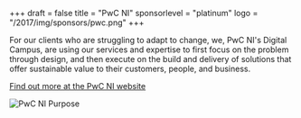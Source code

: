 +++
draft = false
title = "PwC NI"
sponsorlevel = "platinum"
logo = "/2017/img/sponsors/pwc.png"
+++

For our clients who are struggling to adapt to change, we, PwC NI's Digital Campus, are using our services and expertise to first focus on the problem through design, and then execute on the build and delivery of solutions that offer sustainable value to their customers, people, and business.

[Find out more at the PwC NI website](https://www.pwc.co.uk/who-we-are/regional-sites/northern-ireland.html)

<img src="/2017/img/sponsorpages/pwcnipurpose.png" alt="PwC NI Purpose" />